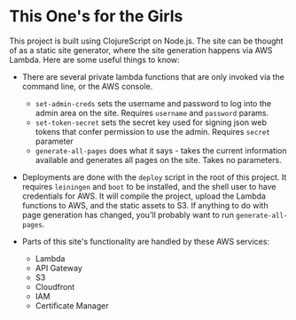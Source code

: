 # This One's for the Girls

This project is built using ClojureScript on Node.js.  The site can be thought of as a static site generator, where
the site generation happens via AWS Lambda.  Here are some useful things to know:

- There are several private lambda functions that are only invoked via the command line, or the AWS console.
  - `set-admin-creds` sets the username and password to log into the admin area on the site. Requires `username` and `password` params.
  - `set-token-secret` sets the secret key used for signing json web tokens that confer permission to use the admin.
  Requires `secret` parameter
  - `generate-all-pages` does what it says - takes the current information available and generates all pages on the site. Takes no
  parameters.
  
- Deployments are done with the `deploy` script in the root of this project.  It requires `leiningen` and `boot` to be installed,
and the shell user to have credentials for AWS.  It will compile the project, upload the Lambda functions to AWS, and the
static assets to S3. If anything to do with page generation has changed, you'll probably want to run `generate-all-pages`.

- Parts of this site's functionality are handled by these AWS services:
  - Lambda
  - API Gateway
  - S3
  - Cloudfront
  - IAM
  - Certificate Manager
